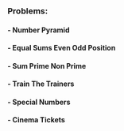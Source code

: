 ### Problems:

#### - Number Pyramid
#### - Equal Sums Even Odd Position
#### - Sum Prime Non Prime
#### - Train The Trainers
#### - Special Numbers
#### - Cinema Tickets